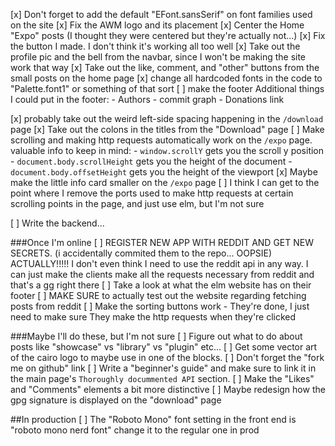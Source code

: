 
[x] Don't forget to add the default "EFont.sansSerif" on font families used on the site
[x] Fix the AWM logo and its placement
[x] Center the Home "Expo" posts (I thought they were centered but they're actually not...)
[x] Fix the button I made. I don't think it's working all too well
[x] Take out the profile pic and the bell from the navbar, since I won't be making the site work that way
[x] Take out the like, comment, and "other" buttons from the small posts on the home page
[x] change all hardcoded fonts in the code to "Palette.font1" or something of that sort
[ ] make the footer
        Additional things I could put in the footer:
            - Authors
            - commit graph
            - Donations link

[x] probably take out the weird left-side spacing happening in the `/download` page
[x] Take out the colons in the titles from the "Download" page
[ ] Make scrolling and making http requests automatically work on the `/expo` page.
        valuable info to keep in mind:
            - `window.scrollY` gets you the scroll y position
            - `document.body.scrollHeight` gets you the height of the document
            - `document.body.offsetHeight` gets you the height of the viewport
[x] Maybe make the little info card smaller on the `/expo` page
[ ] I think I can get to the point where I remove the ports used to make
        http requests at certain scrolling points in the page, and just use
        elm, but I'm not sure


[ ] Write the backend...

###Once I'm online
[ ] REGISTER NEW APP WITH REDDIT AND GET NEW SECRETS. (i accidentally commited them to the repo... OOPSIE)
        ACTUALLY!!!!! I don't even think I need to use the reddit api in any
        way. I can just make the clients make all the requests necessary from
        reddit and that's a gg right there
[ ] Take a look at what the elm website has on their footer
[ ] MAKE SURE to actually test out the website regarding fetching posts from
        reddit
[ ] Make the sorting buttons work - They're done, I just need to make sure
    They make the http requests when they're clicked


###Maybe I'll do these, but I'm not sure
[ ] Figure out what to do about posts like "showcase" vs "library" vs "plugin" etc...
[ ] Get some vector art of the cairo logo to maybe use in one of the blocks.
[ ] Don't forget the "fork me on github" link
[ ] Write a "beginner's guide" and make sure to link it in the main 
    page's `Thoroughly docummented API` section.
[ ] Make the "Likes" and "Comments" elements a bit more distinctive
[ ] Maybe redesign how the gpg signature is displayed on the "download" page


##In production
[ ] The "Roboto Mono" font setting in the front end is "roboto mono nerd font" change it to the regular one in prod
